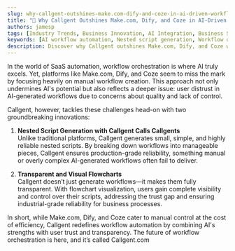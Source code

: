 ```yaml
---
slug: why-callgent-outshines-make.com-dify-and-coze-in-ai-driven-workflow-automation
title: "🚀 Why Callgent Outshines Make.com, Dify, and Coze in AI-Driven Workflow Automation"
authors: jamesp
tags: [Industry Trends, Business Innovation, AI Integration, Business Solutions]
keywords: [AI workflow automation, Nested script generation, Workflow orchestration reliability, Transparent workflow visualization, Make.com alternative, Dify alternative, Coze alternative, AI-driven workflow control, No-code AI automation, SaaS automation]
description: Discover why Callgent outshines Make.com, Dify, and Coze with its AI-driven workflow automation. Featuring groundbreaking nested script generation and transparent visual flowcharts, Callgent delivers industrial-grade reliability and user trust for SaaS processes.
---
```


In the world of SaaS automation, workflow orchestration is where AI truly excels. Yet, platforms like Make.com, Dify, and Coze seem to miss the mark by focusing heavily on manual workflow creation. This approach not only undermines AI's potential but also reflects a deeper issue: user distrust in AI-generated workflows due to concerns about quality and lack of control.  

Callgent, however, tackles these challenges head-on with two groundbreaking innovations:  

1. **Nested Script Generation with Callgent Calls Callgents**  
   Unlike traditional platforms, Callgent generates small, simple, and highly reliable nested scripts. By breaking down workflows into manageable pieces, Callgent ensures production-grade reliability, something manual or overly complex AI-generated workflows often fail to deliver.  

2. **Transparent and Visual Flowcharts**  
   Callgent doesn’t just generate workflows—it makes them fully transparent. With flowchart visualization, users gain complete visibility and control over their scripts, addressing the trust gap and ensuring industrial-grade reliability for business processes.  

In short, while Make.com, Dify, and Coze cater to manual control at the cost of efficiency, Callgent redefines workflow automation by combining AI's strengths with user trust and transparency. The future of workflow orchestration is here, and it’s called Callgent.com

